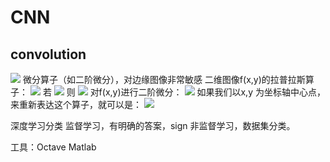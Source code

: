 # CNN

## convolution
![](https://pic2.zhimg.com/80/v2-c9b00043ba326451979abda5417bfcdf_720w.jpg)
微分算子（如二阶微分），对边缘图像非常敏感
二维图像f(x,y)的拉普拉斯算子：
![](https://pic1.zhimg.com/80/v2-48e0292090deb82f22bbd764f43be3e8_720w.jpg)
若
![](https://pic4.zhimg.com/80/v2-57e391d0396e0da548d75b8b88713d4c_720w.jpg)
则
![](https://pic4.zhimg.com/80/v2-a93831a8a44d43176eca8287079312bb_720w.jpg)
对f(x,y)进行二阶微分：
![](https://pic4.zhimg.com/80/v2-be6a9d03dc10a13f208195d3c83d509b_720w.jpg)
如果我们以x,y 为坐标轴中心点，来重新表达这个算子，就可以是：
![](https://picb.zhimg.com/80/v2-121b2aa6333fb0369459535cbb5d5b69_720w.jpg)

深度学习分类
监督学习，有明确的答案，sign
非监督学习，数据集分类。

工具：Octave Matlab